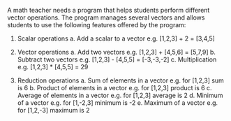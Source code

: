 A math teacher needs a program that helps students perform different vector operations.
The program manages several vectors and allows students to use the following features offered by the program:

  1. Scalar operations
    a. Add a scalar to a vector
      e.g. [1,2,3] + 2 = [3,4,5]
      
  2. Vector operations
    a. Add two vectors
      e.g. [1,2,3] + [4,5,6] = [5,7,9]
    b. Subtract two vectors
      e.g. [1,2,3] - [4,5,5] = [-3,-3,-2]
    c. Multiplication
      e.g. [1,2,3] * [4,5,5] = 29

  3. Reduction operations
    a. Sum of elements in a vector
      e.g. for [1,2,3] sum is 6
    b. Product of elements in a vector
      e.g. for [1,2,3] product is 6
    c. Average of elements in a vector
      e.g. for [1,2,3] average is 2
    d. Minimum of a vector
      e.g. for [1,-2,3] minimum is -2
    e. Maximum of a vector
      e.g. for [1,2,-3] maximum is 2
